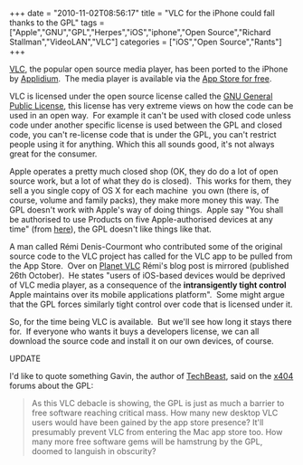 +++
date = "2010-11-02T08:56:17"
title = "VLC for the iPhone could fall thanks to the GPL"
tags = ["Apple","GNU","GPL","Herpes","iOS","iphone","Open Source","Richard Stallman","VideoLAN","VLC"]
categories = ["iOS","Open Source","Rants"]
+++

[VLC][1], the popular open source media player, has been ported to the iPhone by [Applidium][2].  The media player is available via the [App Store for free][3].

VLC is licensed under the open source license called the [GNU General Public License][4], this license has very extreme views on how the code can be used in an open way.  For example it can't be used with closed code unless code under another specific license is used between the GPL and closed code, you can't re-license code that is under the GPL, you can't restrict people using it for anything.
Which this all sounds good, it's not always great for the consumer.

Apple operates a pretty much closed shop (OK, they do do a lot of open source work, but a lot of what they do is closed).  This works for them, they sell a you single copy of OS X for each machine  you own (there is, of course, volume and family packs), they make more money this way.
The GPL doesn't work with Apple's way of doing things.  Apple say "You shall be authorised to use Products on five Apple-authorised devices at any time" (from [here][5]), the GPL doesn't like things like that.

A man called Rémi Denis-Courmont who contributed some of the original source code to the VLC project has called for the VLC app to be pulled from the App Store.  Over on [Planet VLC][6] Rémi's blog post is mirrored (published 26th October).  He states "users of iOS-based devices would be deprived of VLC media player, as a consequence of the **intransigently tight control** Apple maintains over its mobile applications platform".  Some might argue that the GPL forces similarly tight control over code that is licensed under it.

So, for the time being VLC is available.  But we'll see how long it stays there for.  If everyone who wants it buys a developers license, we can all download the source code and install it on our own devices, of course.

UPDATE

I'd like to quote something Gavin, the author of [TechBeast][7], said on the [x404][8] forums about the GPL:
> As this VLC debacle is showing, the GPL is just as much a barrier to free software reaching critical mass. How many new desktop VLC users would have been gained by the app store presence? It'll presumably prevent VLC from entering the Mac app store too.
How many more free software gems will be hamstrung by the GPL, doomed to languish in obscurity?

  [1]: http://www.videolan.org/vlc/
  [2]: http://applidium.com/en
  [3]: http://itunes.apple.com/app/vlc-media-player/id390885556
  [4]: http://www.gnu.org/licenses/gpl.html
  [5]: http://www.apple.com/legal/itunes/us/terms.html
  [6]: http://planet.videolan.org/
  [7]: http://www.techbeast.net/
  [8]: http://www.x404co.uk/forum/
